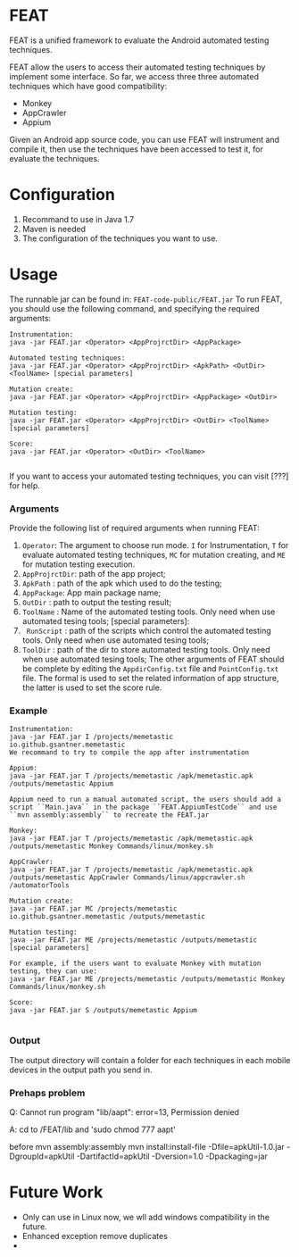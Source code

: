 # FEAT
FEAT is a unified framework to evaluate the Android automated testing techniques.

FEAT allow the users to access their automated testing techniques by implement some interface.
So far, we access three three automated techniques which have good compatibility:
- Monkey
- AppCrawler
- Appium

Given an Android app source code, you can use FEAT will instrument and compile it, then use the techniques have been accessed to test it, for evaluate the techniques.

# Configuration
1. Recommand to use in Java 1.7
2. Maven is needed
3. The configuration of the techniques you want to use.


# Usage
The runnable jar can be found in: ``FEAT-code-public/FEAT.jar``
To run FEAT, you should use the following command, and specifying the required arguments:
```
Instrumentation:
java -jar FEAT.jar <Operator> <AppProjrctDir> <AppPackage>

Automated testing techniques:
java -jar FEAT.jar <Operator> <AppProjrctDir> <ApkPath> <OutDir> <ToolName> [special parameters]

Mutation create:
java -jar FEAT.jar <Operator> <AppProjrctDir> <AppPackage> <OutDir> 

Mutation testing:
java -jar FEAT.jar <Operator> <AppProjrctDir> <OutDir> <ToolName> [special parameters]

Score:
java -jar FEAT.jar <Operator> <OutDir> <ToolName>


```
If you want to access your automated testing techniques, you can visit [???] for help.

### Arguments
Provide the following list of required arguments when running FEAT: 
1. ``Operator``: The argument to choose run mode. ``I`` for Instrumentation, ``T`` for evaluate automated testing techniques, ``MC`` for mutation creating, and ``ME`` for mutation testing execution.
2. ``AppProjrctDir``: path of the app project;
3. ``ApkPath`` : path of the apk which used to do the testing;
4. ``AppPackage``: App main package name;
5. ``OutDir`` : path to output the testing result;
6. ``ToolName`` : Name of the automated testing tools. Only need when use automated tesing tools;
[special parameters]:
1. `` RunScript`` : path of the scripts which control the automated testing tools. Only need when use automated tesing tools;
2. ``ToolDir`` : path of the dir to store automated testing tools. Only need when use automated tesing tools;
The other arguments of FEAT should be complete by editing the ``AppdirConfig.txt`` file and ``PointConfig.txt`` file. The formal is used to set the related information of app structure, the latter is used to set the score rule.
### Example
```
Instrumentation:
java -jar FEAT.jar I /projects/memetastic io.github.gsantner.memetastic
We recommand to try to compile the app after instrumentation

Appium:
java -jar FEAT.jar T /projects/memetastic /apk/memetastic.apk /outputs/memetastic Appium

Appium need to run a manual automated script, the users should add a script ``Main.java`` in the package ``FEAT.AppiumTestCode`` and use 
``mvn assembly:assembly`` to recreate the FEAT.jar

Monkey:
java -jar FEAT.jar T /projects/memetastic /apk/memetastic.apk /outputs/memetastic Monkey Commands/linux/monkey.sh

AppCrawler:
java -jar FEAT.jar T /projects/memetastic /apk/memetastic.apk /outputs/memetastic AppCrawler Commands/linux/appcrawler.sh /automatorTools

Mutation create:
java -jar FEAT.jar MC /projects/memetastic io.github.gsantner.memetastic /outputs/memetastic

Mutation testing:
java -jar FEAT.jar ME /projects/memetastic /outputs/memetastic [special parameters]

For example, if the users want to evaluate Monkey with mutation testing, they can use:
java -jar FEAT.jar ME /projects/memetastic /outputs/memetastic Monkey Commands/linux/monkey.sh

Score:
java -jar FEAT.jar S /outputs/memetastic Appium


```

### Output
The output directory will contain a folder for each techniques in each mobile devices in the output path you send in.

### Prehaps problem 
Q: Cannot run program "lib/aapt": error=13, Permission denied

A: cd to /FEAT/lib and 'sudo chmod 777 aapt'

before mvn assembly:assembly
mvn install:install-file -Dfile=apkUtil-1.0.jar -DgroupId=apkUtil -DartifactId=apkUtil -Dversion=1.0 -Dpackaging=jar

# Future Work
- Only can use in Linux now, we wll add windows compatibility in the future.
- Enhanced exception remove duplicates
-
